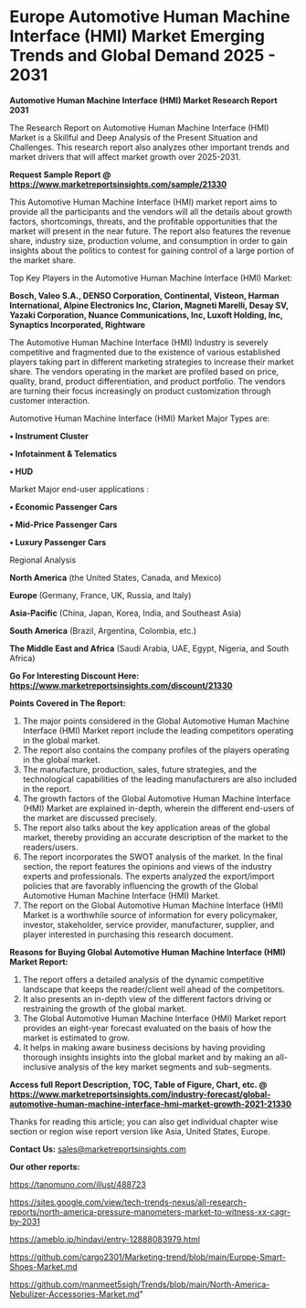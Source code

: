 # Europe Automotive Human Machine Interface (HMI) Market Emerging Trends and Global Demand 2025 - 2031

<strong>Automotive Human Machine Interface (HMI) Market Research Report 2031</strong>

The Research Report on Automotive Human Machine Interface (HMI) Market is a Skillful and Deep Analysis of the Present Situation and Challenges. This research report also analyzes other important trends and market drivers that will affect market growth over 2025-2031.

<strong>Request Sample Report @ <a href=https://www.marketreportsinsights.com/sample/21330>https://www.marketreportsinsights.com/sample/21330</a></strong>

This Automotive Human Machine Interface (HMI) market report aims to provide all the participants and the vendors will all the details about growth factors, shortcomings, threats, and the profitable opportunities that the market will present in the near future. The report also features the revenue share, industry size, production volume, and consumption in order to gain insights about the politics to contest for gaining control of a large portion of the market share.

Top Key Players in the Automotive Human Machine Interface (HMI) Market:

<strong>Bosch, Valeo S.A., DENSO Corporation, Continental, Visteon, Harman International, Alpine Electronics Inc, Clarion, Magneti Marelli, Desay SV, Yazaki Corporation, Nuance Communications, Inc, Luxoft Holding, Inc, Synaptics Incorporated, Rightware</strong>

The Automotive Human Machine Interface (HMI) Industry is severely competitive and fragmented due to the existence of various established players taking part in different marketing strategies to increase their market share. The vendors operating in the market are profiled based on price, quality, brand, product differentiation, and product portfolio. The vendors are turning their focus increasingly on product customization through customer interaction.

Automotive Human Machine Interface (HMI) Market Major Types are:

<strong>• Instrument Cluster

• Infotainment & Telematics

• HUD</strong>

Market Major end-user applications :

<strong>• Economic Passenger Cars

• Mid-Price Passenger Cars

• Luxury Passenger Cars</strong>

Regional Analysis

</u><strong><b>North America</b></strong> (the United States, Canada, and Mexico)

<strong><b>Europe </b></strong>(Germany, France, UK, Russia, and Italy)

<strong><b>Asia-Pacific</b></strong> (China, Japan, Korea, India, and Southeast Asia)

<strong><b>South America</b></strong> (Brazil, Argentina, Colombia, etc.)

<strong><b>The Middle East and Africa</b></strong> (Saudi Arabia, UAE, Egypt, Nigeria, and South Africa)

<strong>Go For Interesting Discount Here: <a href=https://www.marketreportsinsights.com/discount/21330>https://www.marketreportsinsights.com/discount/21330</a></strong>

<strong>Points Covered in The Report:</strong>
<ol>
  <li>The major points considered in the Global Automotive Human Machine Interface (HMI) Market report include the leading competitors operating in the global market.</li>
  <li>The report also contains the company profiles of the players operating in the global market.</li>
  <li>The manufacture, production, sales, future strategies, and the technological capabilities of the leading manufacturers are also included in the report.</li>
  <li>The growth factors of the Global Automotive Human Machine Interface (HMI) Market are explained in-depth, wherein the different end-users of the market are discussed precisely.</li>
  <li>The report also talks about the key application areas of the global market, thereby providing an accurate description of the market to the readers/users.</li>
  <li>The report incorporates the SWOT analysis of the market. In the final section, the report features the opinions and views of the industry experts and professionals. The experts analyzed the export/import policies that are favorably influencing the growth of the Global Automotive Human Machine Interface (HMI) Market.</li>
  <li>The report on the Global Automotive Human Machine Interface (HMI) Market is a worthwhile source of information for every policymaker, investor, stakeholder, service provider, manufacturer, supplier, and player interested in purchasing this research document.</li>
</ol>
<strong>Reasons for Buying Global Automotive Human Machine Interface (HMI) Market Report:</strong>

<ol>
  <li>The report offers a detailed analysis of the dynamic competitive landscape that keeps the reader/client well ahead of the competitors.</li>
  <li>It also presents an in-depth view of the different factors driving or restraining the growth of the global market.</li>
  <li>The Global Automotive Human Machine Interface (HMI) Market report provides an eight-year forecast evaluated on the basis of how the market is estimated to grow.</li>
  <li>It helps in making aware business decisions by having providing thorough insights insights into the global market and by making an all-inclusive analysis of the key market segments and sub-segments.</li>
</ol>
<strong>Access full Report Description, TOC, Table of Figure, Chart, etc. @ <a href=https://www.marketreportsinsights.com/industry-forecast/global-automotive-human-machine-interface-hmi-market-growth-2021-21330>https://www.marketreportsinsights.com/industry-forecast/global-automotive-human-machine-interface-hmi-market-growth-2021-21330</a></strong>


Thanks for reading this article; you can also get individual chapter wise section or region wise report version like Asia, United States, Europe.

<strong>Contact Us:</strong>
sales@marketreportsinsights.com

<strong>Our other reports:</strong>

<a href=https://tanomuno.com/illust/488723>https://tanomuno.com/illust/488723</a>

<a href=https://sites.google.com/view/tech-trends-nexus/all-research-reports/north-america-pressure-manometers-market-to-witness-xx-cagr-by-2031>https://sites.google.com/view/tech-trends-nexus/all-research-reports/north-america-pressure-manometers-market-to-witness-xx-cagr-by-2031</a>

<a href=https://ameblo.jp/hindavi/entry-12888083979.html>https://ameblo.jp/hindavi/entry-12888083979.html</a>

<a href=https://github.com/cargo2301/Marketing-trend/blob/main/Europe-Smart-Shoes-Market.md>https://github.com/cargo2301/Marketing-trend/blob/main/Europe-Smart-Shoes-Market.md</a>

<a href=https://github.com/manmeet5sigh/Trends/blob/main/North-America-Nebulizer-Accessories-Market.md>https://github.com/manmeet5sigh/Trends/blob/main/North-America-Nebulizer-Accessories-Market.md</a>"
